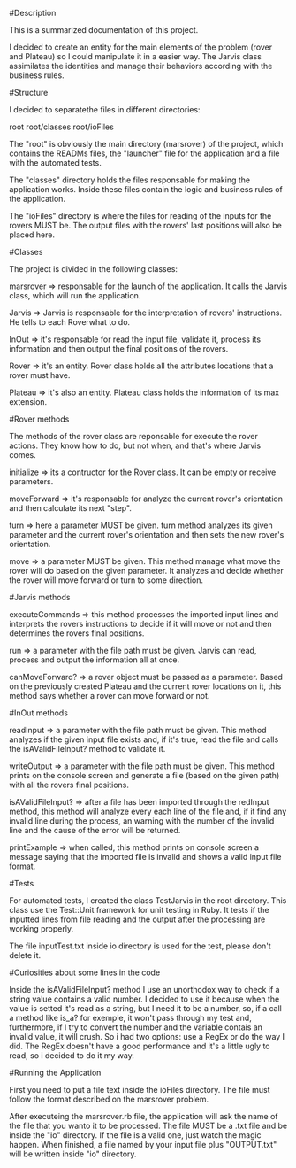 #Description

This is a summarized documentation of this project.

I decided to create an entity for the main elements of the problem (rover and Plateau) so I could manipulate it in a easier way.
The Jarvis class assimilates the identities and manage their behaviors according with the business rules.

#Structure

I decided to separatethe files in different directories:

root
root/classes
root/ioFiles

The "root" is obviously the main directory (marsrover) of the project, which contains the READMs files, the "launcher" file for the application and a file with the automated tests.

The "classes" directory holds the files responsable for making the application works. Inside these files contain the logic and business rules of the application.

The "ioFiles" directory is where the files for reading of the inputs for the rovers MUST be. The output files with the rovers' last positions will also be placed here.

#Classes

The project is divided in the following classes:

marsrover => responsable for the launch of the application. It calls the Jarvis class, which will run the application.

Jarvis => Jarvis is responsable for the interpretation of rovers' instructions. He tells to each Roverwhat to do.

InOut => it's responsable for read the input file, validate it, process its information and then output the final positions of the rovers.

Rover => it's an entity. Rover class holds all the attributes locations that a rover must have.

Plateau => it's also an entity. Plateau class holds the information of its max extension.

#Rover methods

The methods of the rover class are reponsable for execute the rover actions. They know how to do, but not when, and that's where Jarvis comes.

initialize => its a contructor for the Rover class. It can be empty or receive parameters.

moveForward => it's responsable for analyze the current rover's orientation and then calculate its next "step".

turn => here a parameter MUST be given. turn method analyzes its given parameter and the current rover's orientation and then sets the new rover's orientation.

move => a parameter MUST be given. This method manage what move the rover will do based on the given parameter. It analyzes and decide whether the rover will move forward or turn to some direction.

#Jarvis methods

executeCommands => this method processes the imported input lines and interprets the rovers instructions to decide if it will move or not and then determines the rovers final positions.

run => a parameter with the file path must be given. Jarvis can read, process and output the information  all at once.

canMoveForward? => a rover object must be passed as a parameter. Based on the previously created Plateau and the current rover locations on it, this method says whether a rover can move forward or not.

#InOut methods

readInput => a parameter with the file path must be given. This method analyzes if the given input file exists and, if it's true, read the file and calls the isAValidFileInput? method to validate it.

writeOutput => a parameter with the file path must be given. This method prints on the console screen and generate a file (based on the given path) with all the rovers final positions.

isAValidFileInput? => after a file has been imported through the redInput method, this method will analyze every each line of the file and, if it find any invalid line during the process, an warning with the number of the invalid line and the cause of the error will be returned.

printExample => when called, this method prints on console screen a message saying that the imported file is invalid and shows a valid input file format.

#Tests

For automated tests, I created the class TestJarvis in the root directory. This class use the Test::Unit framework for unit testing in Ruby. It tests if the inputted lines from file reading and the output after the processing are working properly.

The file inputTest.txt inside io directory is used for the test, please don't delete it.

#Curiosities about some lines in the code

Inside the isAValidFileInput? method I use an unorthodox way to check if a string value contains a valid number. I decided to use it because when the value is setted it's read as a string, but I need it to be a number, so, if a call a method like is_a? for exemple, it won't pass through my test and, furthermore, if I try to convert the number and the variable contais an invalid value, it will crush. So i had two options: use a RegEx or do the way I did. The RegEx doesn't have a good performance and it's a little ugly to read, so i decided to do it my way.

#Running the Application

First you need to put a file text inside the ioFiles directory. The file must follow the format described on the marsrover problem.

After executeing the marsrover.rb file, the application will ask the name of the file that you wanto it to be processed. The file MUST be a .txt file and be inside the "io" directory. If the file is a valid one, just watch the magic happen. When finished, a file named by your input file plus "OUTPUT.txt" will be written inside "io" directory.

